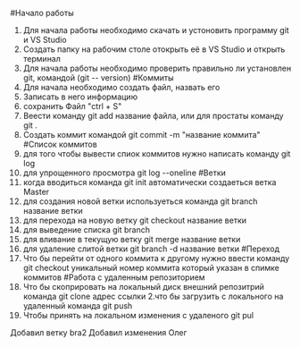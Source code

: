 
#Начало работы
1. Для начала работы необходимо скачать и устоновить программу git и VS Studio
2. Создать папку на рабочим столе отокрыть её в VS Studio и открыть терминал
3. Для начала работы необходимо проверить правильно ли установлен git, командой (git --
version)
#Коммиты
1. Для начала необходимо создать файл, назвать его
2. Записать в него информацию
3. сохранить Файл "ctrl + S"
4. Веести команду git add название файла, или для простаты команду git .
5. Создать коммит командой git commit -m "название коммита"
#Список коммитов
1. для того чтобы вывести спиок коммитов нужно написать команду git log
2. для упрощенного просмотра git log --oneline 
#Ветки
1. когда вводиться команда git init автоматически создаеться ветка Master
2. для создания новой ветки используеться команда git branch название ветки
3. для перехода на новую ветку git checkout название ветки
4. для выведение списка git branch
5. для вливание в текущую ветку git merge название ветки
6. для удаление слитой ветки git branch -d название ветки
#Переход
1. Что бы перейти от одного коммита к другому нужно ввести команду git checkout уникальный номер коммита который указан в спимке коммитов
#Работа с удаленным репозиторием
1. Что бы скоприровать на локальный диск внешний репозитрий команда git clone адрес ссылки
2.что бы загрузить с локального на удаленный команда git push
3. Чтобы принять на локальном изменения с удаленого git pul

Добавил ветку bra2
Добавил изменения Олег